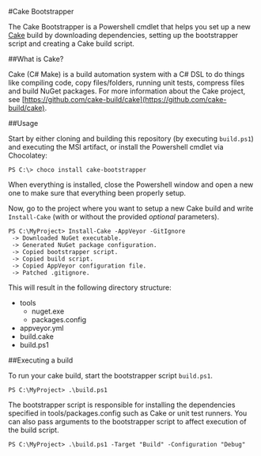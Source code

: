 #Cake Bootstrapper

The Cake Bootstrapper is a Powershell cmdlet that helps you set up a new [Cake](https://github.com/cake-build/cake) build by downloading dependencies, setting up the bootstrapper script and creating a Cake build script.

##What is Cake?

Cake (C# Make) is a build automation system with a C# DSL to do things like compiling code, copy files/folders, running unit tests, compress files and build NuGet packages.
For more information about the Cake project, see [https://github.com/cake-build/cake](https://github.com/cake-build/cake).

##Usage

Start by either cloning and building this repository (by executing `build.ps1`) and executing the MSI artifact, or install the Powershell cmdlet via Chocolatey:

```dos
PS C:\> choco install cake-bootstrapper
```

When everything is installed, close the Powershell window and open a new one to make sure that everything been properly setup.

Now, go to the project where you want to setup a new Cake build and write `Install-Cake` (with or without the provided *optional* parameters).

```dos
PS C:\MyProject> Install-Cake -AppVeyor -GitIgnore
 -> Downloaded NuGet executable.
 -> Generated NuGet package configuration.
 -> Copied bootstrapper script.
 -> Copied build script.
 -> Copied AppVeyor configuration file.
 -> Patched .gitignore.
```

This will result in the following directory structure:

* tools
  * nuget.exe
  * packages.config
* appveyor.yml
* build.cake
* build.ps1

##Executing a build

To run your cake build, start the bootstrapper script `build.ps1`.

```dos
PS C:\MyProject> .\build.ps1
```

The bootstrapper script is responsible for installing the dependencies specified in tools/packages.config such as Cake or unit test runners. You can also pass arguments to the bootstrapper script to affect execution of the build script.

```dos
PS C:\MyProject> .\build.ps1 -Target "Build" -Configuration "Debug"
```
